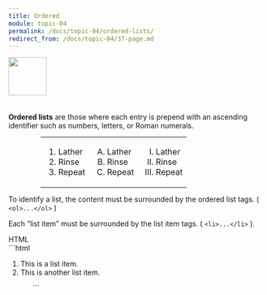 ```yaml
---
title: Ordered
module: topic-04
permalink: /docs/topic-04/ordered-lists/
redirect_from: /docs/topic-04/37-page.md
---
```


<img src="./../../../img/arrow-divider.svg" style="width: 75px; border: none; margin: 0px 0 20px 0" />

**Ordered lists** are those where each entry is prepend with an ascending identifier such as numbers, letters, or Roman numerals.

<table style="width: 75%; margin: auto;">
<tbody>
  <tr>
    <td style="border: none;">
      <ol type="1">
        <li>Lather</li>
        <li>Rinse</li>
        <li>Repeat</li>
      </ol>
    </td>
    <td style="border: none;">
      <ol type="A">
        <li>Lather</li>
        <li>Rinse</li>
        <li>Repeat</li>
      </ol>
    </td>
    <td style="border: none;">
      <ol type="I">
        <li>Lather</li>
        <li>Rinse</li>
        <li>Repeat</li>
      </ol>
    </td>
  </tr>
</tbody>
</table>

To identify a list, the content must be surrounded by the ordered list tags. ( `<ol>...</ol>` )

Each “list item” must be surrounded by the list item tags. ( `<li>...</li>` ).


<div id="code-heading">HTML</div>
```html
<ol>
  <li>This is a list item.</li>
  <li>This is another list item.</li>
<ol>
```


<div class="codepen-embed">
  <p data-height="600" data-theme-id="30567" data-slug-hash="LQjdWq" data-default-tab="html,result" data-user="Media-Ed-Online" data-embed-version="2" data-pen-title="Topic-04: HTML Lists Pt. 1" class="codepen"></p>
</div>
